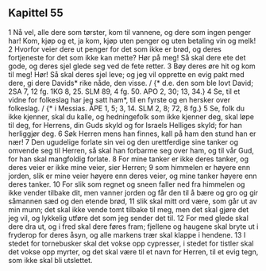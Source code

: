 ## Kapittel 55

1 Nå vel, alle dere som tørster, kom til vannene, og dere som ingen penger har! Kom, kjøp og et, ja kom, kjøp uten penger og uten betaling vin og melk!
2 Hvorfor veier dere ut penger for det som ikke er brød, og deres fortjeneste for det som ikke kan mette? Hør på meg! Så skal dere ete det gode, og deres sjel glede seg ved de fete retter.
3 Bøy deres øre hit og kom til meg! Hør! Så skal deres sjel leve; og jeg vil opprette en evig pakt med dere, gi dere Davids* rike nåde, den visse. / {* d.e. den som ble lovt David; 2SA 7, 12 fg. 1KG 8, 25. SLM 89, 4 fg. 50. APO 2, 30; 13, 34.}
4 Se, til et vidne for folkeslag har jeg satt ham*, til en fyrste og en hersker over folkeslag. / {* i Messias. ÅPE 1, 5; 3, 14. SLM 2, 8; 72, 8 fg.}
5 Se, folk du ikke kjenner, skal du kalle, og hedningefolk som ikke kjenner deg, skal løpe til deg, for Herrens, din Guds skyld og for Israels Helliges skyld; for han herliggjør deg.
6 Søk Herren mens han finnes, kall på ham den stund han er nær!
7 Den ugudelige forlate sin vei og den urettferdige sine tanker og omvende seg til Herren, så skal han forbarme seg over ham, og til vår Gud, for han skal mangfoldig forlate.
8 For mine tanker er ikke deres tanker, og deres veier er ikke mine veier, sier Herren;
9 som himmelen er høyere enn jorden, slik er mine veier høyere enn deres veier, og mine tanker høyere enn deres tanker.
10 For slik som regnet og sneen faller ned fra himmelen og ikke vender tilbake dit, men vanner jorden og får den til å bære og gro og gir såmannen sæd og den etende brød,
11 slik skal mitt ord være, som går ut av min munn; det skal ikke vende tomt tilbake til meg, men det skal gjøre det jeg vil, og lykkelig utføre det som jeg sender det til.
12 For med glede skal dere dra ut, og i fred skal dere føres fram; fjellene og haugene skal bryte ut i fryderop for deres åsyn, og alle markens trær skal klappe i hendene.
13 I stedet for tornebusker skal det vokse opp cypresser, i stedet for tistler skal det vokse opp myrter, og det skal være til et navn for Herren, til et evig tegn, som ikke skal bli utslettet.
